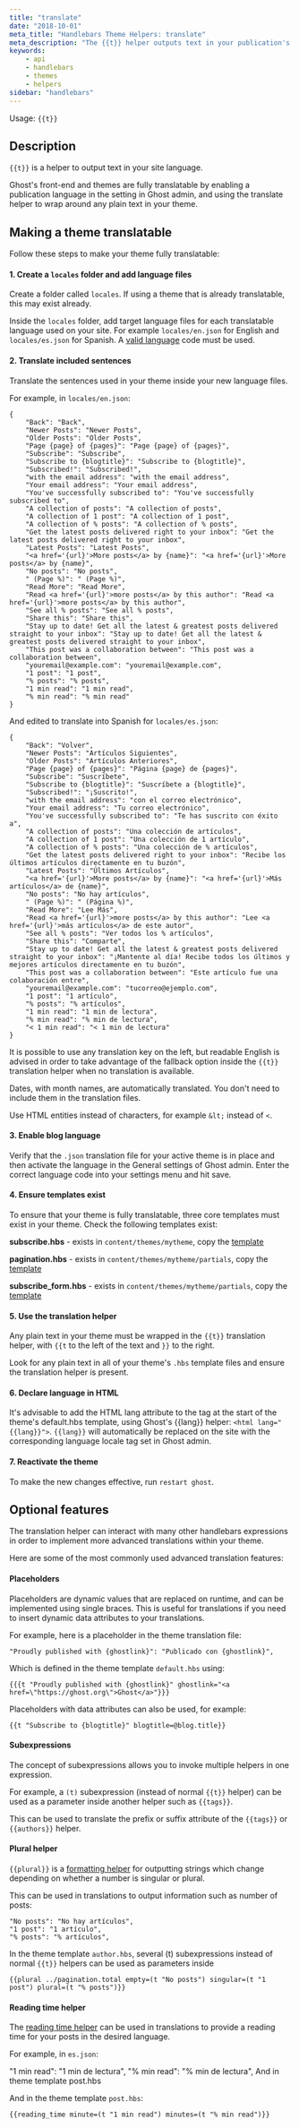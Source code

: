 ```yaml
---
title: "translate"
date: "2018-10-01"
meta_title: "Handlebars Theme Helpers: translate"
meta_description: "The {{t}} helper outputs text in your publication's language. Read more about Ghost themes! 👻"
keywords:
    - api
    - handlebars
    - themes
    - helpers
sidebar: "handlebars"
---
```


Usage: `{{t}}`

## Description

`{{t}}` is a helper to output text in your site language.

Ghost's front-end and themes are fully translatable by enabling a publication language in the setting in Ghost admin, and using the translate helper to wrap around any plain text in your theme.


## Making a theme translatable

Follow these steps to make your theme fully translatable:

#### 1. Create a `locales` folder and add language files

Create a folder called `locales`. If using a theme that is already translatable, this may exist already.

Inside the `locales` folder, add target language files for each translatable language used on your site. For example `locales/en.json` for English and `locales/es.json` for Spanish. A [valid language](https://www.w3schools.com/tags/ref_language_codes.asp/) code must be used.

#### 2. Translate included sentences

Translate the sentences used in your theme inside your new language files.

For example, in `locales/en.json`:
```
{
    "Back": "Back",
    "Newer Posts": "Newer Posts",
    "Older Posts": "Older Posts",
    "Page {page} of {pages}": "Page {page} of {pages}",
    "Subscribe": "Subscribe",
    "Subscribe to {blogtitle}": "Subscribe to {blogtitle}",
    "Subscribed!": "Subscribed!",
    "with the email address": "with the email address",
    "Your email address": "Your email address",
    "You've successfully subscribed to": "You've successfully subscribed to",
    "A collection of posts": "A collection of posts",
    "A collection of 1 post": "A collection of 1 post",
    "A collection of % posts": "A collection of % posts",
    "Get the latest posts delivered right to your inbox": "Get the latest posts delivered right to your inbox",
    "Latest Posts": "Latest Posts",
    "<a href='{url}'>More posts</a> by {name}": "<a href='{url}'>More posts</a> by {name}",
    "No posts": "No posts",
    " (Page %)": " (Page %)",
    "Read More": "Read More",
    "Read <a href='{url}'>more posts</a> by this author": "Read <a href='{url}'>more posts</a> by this author",
    "See all % posts": "See all % posts",
    "Share this": "Share this",
    "Stay up to date! Get all the latest & greatest posts delivered straight to your inbox": "Stay up to date! Get all the latest & greatest posts delivered straight to your inbox",
    "This post was a collaboration between": "This post was a collaboration between",
    "youremail@example.com": "youremail@example.com",
    "1 post": "1 post",
    "% posts": "% posts",
    "1 min read": "1 min read",
    "% min read": "% min read"
}
```

And edited to translate into Spanish for `locales/es.json`:
```
{
    "Back": "Volver",
    "Newer Posts": "Artículos Siguientes",
    "Older Posts": "Artículos Anteriores",
    "Page {page} of {pages}": "Página {page} de {pages}",
    "Subscribe": "Suscríbete",
    "Subscribe to {blogtitle}": "Suscríbete a {blogtitle}",
    "Subscribed!": "¡Suscrito!",
    "with the email address": "con el correo electrónico",
    "Your email address": "Tu correo electrónico",
    "You've successfully subscribed to": "Te has suscrito con éxito a",
    "A collection of posts": "Una colección de artículos",
    "A collection of 1 post": "Una colección de 1 artículo",
    "A collection of % posts": "Una colección de % artículos",
    "Get the latest posts delivered right to your inbox": "Recibe los últimos artículos directamente en tu buzón",
    "Latest Posts": "Últimos Artículos",
    "<a href='{url}'>More posts</a> by {name}": "<a href='{url}'>Más artículos</a> de {name}",
    "No posts": "No hay artículos",
    " (Page %)": " (Página %)",
    "Read More": "Lee Más",
    "Read <a href='{url}'>more posts</a> by this author": "Lee <a href='{url}'>más artículos</a> de este autor",
    "See all % posts": "Ver todos los % artículos",
    "Share this": "Comparte",
    "Stay up to date! Get all the latest & greatest posts delivered straight to your inbox": "¡Mantente al día! Recibe todos los últimos y mejores artículos directamente en tu buzón",
    "This post was a collaboration between": "Este artículo fue una colaboración entre",
    "youremail@example.com": "tucorreo@ejemplo.com",
    "1 post": "1 artículo",
    "% posts": "% artículos",
    "1 min read": "1 min de lectura",
    "% min read": "% min de lectura",
    "< 1 min read": "< 1 min de lectura"
}
```

It is possible to use any translation key on the left, but readable English is advised in order to take advantage of the fallback option inside the `{{t}}` translation helper when no translation is available.

Dates, with month names, are automatically translated. You don't need to include them in the translation files.

Use HTML entities instead of characters, for example `&lt;` instead of `<`.

#### 3. Enable blog language

Verify that the `.json` translation file for your active theme is in place and then activate the language in the General settings of Ghost admin. Enter the correct language code into your settings menu and hit save.

#### 4. Ensure templates exist

To ensure that your theme is fully translatable, three core templates must exist in your theme. Check the following templates exist:

**subscribe.hbs** -
exists in `content/themes/mytheme`, copy the [template](https://github.com/TryGhost/Ghost/blob/master/core/server/apps/subscribers/lib/views/subscribe.hbs/)

**pagination.hbs** - exists in `content/themes/mytheme/partials`, copy the [template](https://github.com/TryGhost/Ghost/blob/master/core/server/helpers/tpl/pagination.hbs/)

**subscribe_form.hbs** - exists in `content/themes/mytheme/partials`, copy the [template](https://github.com/TryGhost/Ghost/blob/master/core/server/helpers/tpl/subscribe_form.hbs/)


#### 5. Use the translation helper

Any plain text in your theme must be wrapped in the `{{t}}` translation helper, with `{{t` to the left of the text and `}}` to the right.

Look for any plain text in all of your theme's `.hbs` template files and ensure the translation helper is present.

#### 6. Declare language in HTML
It's advisable to add the HTML lang attribute to the <html> tag at the start of the theme's default.hbs template, using Ghost's {{lang}} helper: `<html lang="{{lang}}">`. `{{lang}}` will automatically be replaced on the site with the corresponding language locale tag set in Ghost admin.

#### 7. Reactivate the theme
To make the new changes effective, run `restart ghost`.



## Optional features

The translation helper can interact with many other handlebars expressions in order to implement more advanced translations within your theme.

Here are some of the most commonly used advanced translation features:

#### Placeholders
Placeholders are dynamic values that are replaced on runtime, and can be implemented using single braces. This is useful for translations if you need to insert dynamic data attributes to your translations.

For example, here is a placeholder in the theme translation file:
```
"Proudly published with {ghostlink}": "Publicado con {ghostlink}",
```

Which is defined in the theme template `default.hbs` using:
```
{{{t "Proudly published with {ghostlink}" ghostlink="<a href=\"https://ghost.org\">Ghost</a>"}}}
```

Placeholders with data attributes can also be used, for example:
```
{{t "Subscribe to {blogtitle}" blogtitle=@blog.title}}
```

#### Subexpressions

The concept of subexpressions allows you to invoke multiple helpers in one expression.

For example, a `(t)` subexpression (instead of normal `{{t}}` helper) can be used as a parameter inside another helper such as `{{tags}}`.

This can be used to translate the prefix or suffix attribute of the `{{tags}}` or `{{authors}}` helper.


#### Plural helper

`{{plural}}` is a [formatting helper](/api/handlebars-themes/helpers/plural/) for outputting strings which change depending on whether a number is singular or plural.

This can be used in translations to output information such as number of posts:

```
"No posts": "No hay artículos",
"1 post": "1 artículo",
"% posts": "% artículos",
```

In the theme template `author.hbs`, several (t) subexpressions instead of normal `{{t}}` helpers can be used as parameters inside

```
{{plural ../pagination.total empty=(t "No posts") singular=(t "1 post") plural=(t "% posts")}}
```


#### Reading time helper

The [reading time helper](/api/handlebars-themes/helpers/reading_time/) can be used in translations to provide a reading time for your posts in the desired language.

For example, in `es.json`:

"1 min read": "1 min de lectura",
"% min read": "% min de lectura",
And in theme template post.hbs

And in the theme template `post.hbs`:
```
{{reading_time minute=(t "1 min read") minutes=(t "% min read")}}
```

